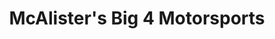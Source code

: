 ---
title: "McAlister's Big 4 Motorsports"
url: /coeur-dalene/mcalisters-big-4-motorsports/
shop: motorcycle
---